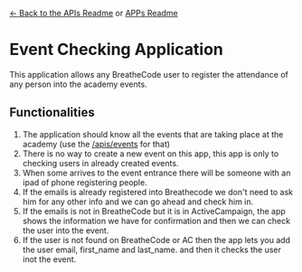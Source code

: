 [<- Back to the APIs Readme](../docs/README.md) or [APPs Readme](../README.md)

# Event Checking Application

This application allows any BreatheCode user to register the attendance
of any person into the academy events.

## Functionalities
1. The application should know all the events that are taking place at the academy (use the [/apis/events](../../apis/events) for that)
2. There is no way to create a new event on this app, this app is only to checking users in already created events.
3. When some arrives to the event entrance there will be someone with an ipad of phone registering people.
4. If the emails is already registered into Breathecode we don't need to ask him for any other info and we can go ahead and check him in.
5. If the emails is not in BreatheCode but it is in ActiveCampaign, the app shows the information we have for confirmation and then we can check the user into the event.
6. If the user is not found on BreatheCode or AC then the app lets you add the user email, first_name and last_name. and then it checks the user inot the event.
